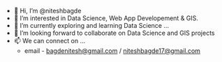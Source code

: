 - 👋 Hi, I’m @niteshbagde
- 👀 I’m interested in Data Science, Web App Developement & GIS.
- 🌱 I’m currently exploring and learning Data Science ...
- 💞️ I’m looking forward to collaborate on Data Science and GIS projects
- 📫 We can connect on ... 
  - email - bagdenitesh@gmail.com / niteshbagde17@gmail.com

<!---
niteshbagde/niteshbagde is a ✨ special ✨ repository because its `README.md` (this file) appears on your GitHub profile.
You can click the Preview link to take a look at your changes.
--->
